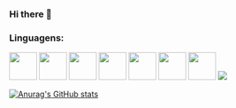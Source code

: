 ### Hi there 👋

<link rel="stylesheet" href="https://cdn.jsdelivr.net/gh/devicons/devicon@v2.15.1/devicon.min.css">

### Linguagens:



<img height=50 src="https://cdn.jsdelivr.net/gh/devicons/devicon/icons/python/python-original.svg"/>
<img height=50 src="https://cdn.jsdelivr.net/gh/devicons/devicon/icons/java/java-original.svg"/>
<img height=50 src="https://cdn.jsdelivr.net/gh/devicons/devicon/icons/html5/html5-original.svg" />
<img height=50 src="https://cdn.jsdelivr.net/gh/devicons/devicon/icons/css3/css3-original.svg" />
<img height=50 src="https://cdn.jsdelivr.net/gh/devicons/devicon/icons/react/react-original.svg" />
<img height=50 src="https://cdn.jsdelivr.net/gh/devicons/devicon/icons/git/git-plain.svg"/>
<img height=50 src="https://cdn.jsdelivr.net/gh/devicons/devicon/icons/github/github-original.svg"/>


<img src="https://github-readme-stats.vercel.app/api/top-langs?username=zluvsand"/>

[![Anurag's GitHub stats](https://github-readme-stats.vercel.app/api?username=FernandoNogueiraDev)](https://github.com/anuraghazra/github-readme-stats)
